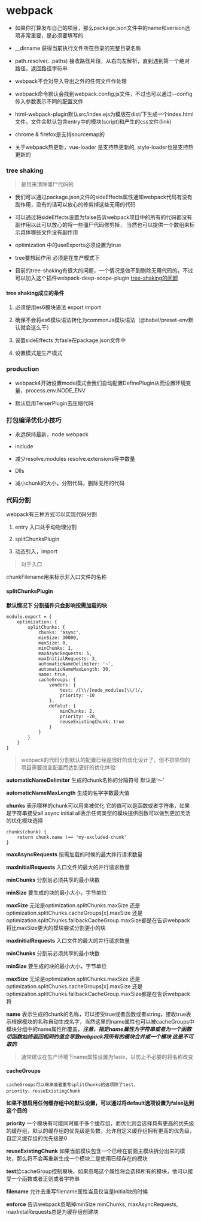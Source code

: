 # webpack

* 如果你打算发布自己的项目，那么package.json文件中的name和version选项非常重要，是必须要填写的

* __dirname 获得当前执行文件所在目录的完整目录名称

* path.resolve(...paths) 接收路径片段，从右向左解析，直到遇到第一个绝对路径，返回路径字符串

* webpack不会对导入导出之外的任何文件作处理

* webpack命令默认会找到webpack.config.js文件，不过也可以通过--config 传入参数表示不同的配置文件

* html-webpack-plugin默认src/index.ejs为模版在dist/下生成一个index.html文件，文件会默认包含entry中的模块(script)和产生的css文件(link)

* chrome & firefox是支持sourcemap的

* 关于webpack热更新，vue-loader 是支持热更新的, style-loader也是支持热更新的

### tree shaking

> 是用来清除僵尸代码的

* 我们可以通过package.json文件的sideEffects属性通知webpack代码有没有副作用，没有的话可以放心的修剪掉这些无用的代码

* 可以通过将sideEffects设置为false告诉webpack项目中的所有的代码都没有副作用以此可以放心的将一些僵尸代码修剪掉， 当然也可以提供一个数组来标示具体哪些文件没有副作用

* optimization 中的useExports必须设置为true

* tree要想起作用 必须是在生产模式下

* 目前的tree-shaking有很大的问题，一个情况是做不到剔除无用代码的，不过可以加入这个插件webpack-deep-scope-plugin [tree-shaking的问题](https://juejin.im/post/5b8ce49df265da438151b468)

#### tree shaking成立的条件

1. 必须使用es6模块语法 export import

2. 确保不会将es6模块语法转化为commonJs模块语法（@babel/preset-env默认就会这么干）

3. 设置sideEffects 为fasle在package.json文件中

4. 设置模式是生产模式


### production

* webpack4开始设置mode模式会我们自动配置DefinePlugin从而设置环境变量，process.env.NODE_ENV

* 默认启用TerserPlugin去压缩代码

### 打包编译优化小技巧

* 永远保持最新，node webpack

* include

* 减少resolve.modules resolve.extensions等中数量

* Dlls

* 减小chunk的大小，分割代码，删除无用的代码

### 代码分割

webpack有三种方式可以实现代码分割

1. entry 入口处手动物理分割

2. splitChunksPlugin

3. 动态引入，import

> 对于入口

chunkFilename用来标示非入口文件的名称

#### splitChunksPlugin

**默认情况下 分割插件只会影响按需加载的块**

```
module.export = {
    optimization: {
        splitChunks: {
            chunks: 'async',
            minSize: 30000,
            maxSize: 0,
            minChunks: 1,
            maxAsyncRequests: 5,
            maxInitialRequests: 3,
            automaticNameDelimiter: '~',
            automaticNameMaxLength: 30,
            name: true,
            cacheGroups: {
                vendors: {
                    test: /[\\/]node_modules[\\/]/,
                    priority: -10
                },
                defalut: {
                    minChunks: 2,
                    priority: -20,
                    reuseExistingChunk: true
                }
            }
        }
    }
}
```
> webpack的代码分割默认的配置已经是很好的优化设计了，但不排除你的项目需要改变配置而达到更好的优化体验

**automaticNameDelimiter** 生成的chunk名称的分隔符号 默认是‘～’

**automaticNameMaxLength** 生成的名字字数最大值

**chunks** 表示哪样的chunk可以用来被优化 它的值可以是函数或者字符串，如果是字符串接受all async initial all表示任何类型的模块提供函数可以做到更加灵活的优化模块选择

```
chunks(chunk) {
    return chunk.name !== 'my-excluded-chunk'
}
```
**maxAsyncRequests** 按需加载的时候的最大并行请求数量 

**maxInitialRequests** 入口文件的最大的并行请求数量

**minChunks** 分割前必须共享的最小块数

**minSize** 要生成的块的最小大小，字节单位

**maxSize** 无论是optimization.splitChunks.maxSize 还是optimization.splitChunks.cacheGroups[x].maxSize 还是optimization.splitChunks.fallbackCacheGroup.maxSize都是在告诉webpack将比maxSize更大的模块尝试分割更小的块

**maxInitialRequests** 入口文件的最大的并行请求数量

**minChunks** 分割前必须共享的最小块数

**minSize** 要生成的块的最小大小，字节单位

**maxSize** 无论是optimization.splitChunks.maxSize 还是optimization.splitChunks.cacheGroups[x].maxSize 还是optimization.splitChunks.fallbackCacheGroup.maxSize都是在告诉webpack将

**name** 表示生成的chunk的名称，可以接受true或者函数或者string，接收true表示根据模块的名称自动生成名字，当然这里的name属性也可以被cacheGroups中模块分组中的name属性所覆盖，***注意，指定name属性为字符串或者为一个函数切函数始终返回相同的值会导致webpack将所有的模块合并成一个模块 这是不可取的***

> 通常建议在生产环境下name属性设置为fasle，以防止不必要的将名称改变


#### cacheGroups

	cacheGroups可以继承或者重写splitChunks的选项除了test，
	priority，reuseExistingChunk
	
**如果不想启用任何缓存组中的默认设置，可以通过将default选项设置为false达到这个目的**

**priority** 一个模块有可能同时属于多个缓存组，而优化则会选择具有更高的优先级的缓存组，默认的缓存组的优先级是负数，允许自定义缓存组拥有更高的优先级，自定义缓存组的优先级是0

**reuseExistingChunk** 如果当前模块包含一个已经在前面主模块拆分出来的模块，那么将不会再重新生成一个模块二是使用已经存在的模块

**test**给cacheGroup控制模块，如果忽略这个属性将会选择所有的模块，他可以接受一个函数或者正则或者字符串

**filename** 允许去重写filename属性当且仅当是initial块的时候

**enforce** 告诉webpack忽略掉minSize minChunks, maxAsyncRequests, maxInitalRequests总是为缓存组创建块



